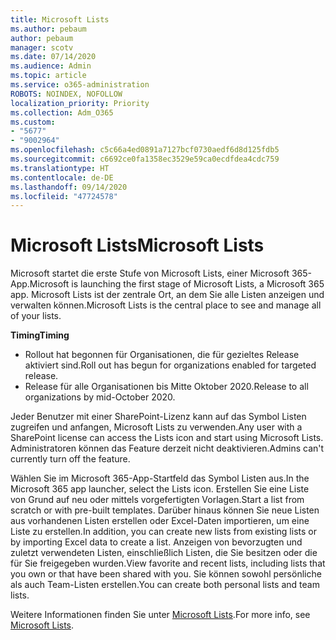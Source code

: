 ```yaml
---
title: Microsoft Lists
ms.author: pebaum
author: pebaum
manager: scotv
ms.date: 07/14/2020
ms.audience: Admin
ms.topic: article
ms.service: o365-administration
ROBOTS: NOINDEX, NOFOLLOW
localization_priority: Priority
ms.collection: Adm_O365
ms.custom:
- "5677"
- "9002964"
ms.openlocfilehash: c5c66a4ed0891a7127bcf0730aedf6d8d125fdb5
ms.sourcegitcommit: c6692ce0fa1358ec3529e59ca0ecdfdea4cdc759
ms.translationtype: HT
ms.contentlocale: de-DE
ms.lasthandoff: 09/14/2020
ms.locfileid: "47724578"
---
```

# <a name="microsoft-lists"></a><span data-ttu-id="dfedd-102">Microsoft Lists</span><span class="sxs-lookup"><span data-stu-id="dfedd-102">Microsoft Lists</span></span>

<span data-ttu-id="dfedd-103">Microsoft startet die erste Stufe von Microsoft Lists, einer Microsoft 365-App.</span><span class="sxs-lookup"><span data-stu-id="dfedd-103">Microsoft is launching the first stage of Microsoft Lists, a Microsoft 365 app.</span></span> <span data-ttu-id="dfedd-104">Microsoft Lists ist der zentrale Ort, an dem Sie alle Listen anzeigen und verwalten können.</span><span class="sxs-lookup"><span data-stu-id="dfedd-104">Microsoft Lists is the central place to see and manage all of your lists.</span></span>  
  
<span data-ttu-id="dfedd-105">**Timing**</span><span class="sxs-lookup"><span data-stu-id="dfedd-105">**Timing**</span></span>  

- <span data-ttu-id="dfedd-106">Rollout hat begonnen für Organisationen, die für gezieltes Release aktiviert sind.</span><span class="sxs-lookup"><span data-stu-id="dfedd-106">Roll out has begun for organizations enabled for targeted release.</span></span>
- <span data-ttu-id="dfedd-107">Release für alle Organisationen bis Mitte Oktober 2020.</span><span class="sxs-lookup"><span data-stu-id="dfedd-107">Release to all organizations by mid-October 2020.</span></span>

<span data-ttu-id="dfedd-108">Jeder Benutzer mit einer SharePoint-Lizenz kann auf das Symbol Listen zugreifen und anfangen, Microsoft Lists zu verwenden.</span><span class="sxs-lookup"><span data-stu-id="dfedd-108">Any user with a SharePoint license can access the Lists icon and start using Microsoft Lists.</span></span> <span data-ttu-id="dfedd-109">Administratoren können das Feature derzeit nicht deaktivieren.</span><span class="sxs-lookup"><span data-stu-id="dfedd-109">Admins can't currently turn off the feature.</span></span>
 
<span data-ttu-id="dfedd-110">Wählen Sie im Microsoft 365-App-Startfeld das Symbol Listen aus.</span><span class="sxs-lookup"><span data-stu-id="dfedd-110">In the Microsoft 365 app launcher, select the Lists icon.</span></span> <span data-ttu-id="dfedd-111">Erstellen Sie eine Liste von Grund auf neu oder mittels vorgefertigten Vorlagen.</span><span class="sxs-lookup"><span data-stu-id="dfedd-111">Start a list from scratch or with pre-built templates.</span></span> <span data-ttu-id="dfedd-112">Darüber hinaus können Sie neue Listen aus vorhandenen Listen erstellen oder Excel-Daten importieren, um eine Liste zu erstellen.</span><span class="sxs-lookup"><span data-stu-id="dfedd-112">In addition, you can create new lists from existing lists or by importing Excel data to create a list.</span></span> <span data-ttu-id="dfedd-113">Anzeigen von bevorzugten und zuletzt verwendeten Listen, einschließlich Listen, die Sie besitzen oder die für Sie freigegeben wurden.</span><span class="sxs-lookup"><span data-stu-id="dfedd-113">View favorite and recent lists, including lists that you own or that have been shared with you.</span></span> <span data-ttu-id="dfedd-114">Sie können sowohl persönliche als auch Team-Listen erstellen.</span><span class="sxs-lookup"><span data-stu-id="dfedd-114">You can create both personal lists and team lists.</span></span>  

<span data-ttu-id="dfedd-115">Weitere Informationen finden Sie unter [Microsoft Lists](https://aka.ms/microsoftlists).</span><span class="sxs-lookup"><span data-stu-id="dfedd-115">For more info, see [Microsoft Lists](https://aka.ms/microsoftlists).</span></span>
